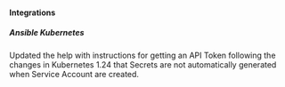 
#### Integrations

##### Ansible Kubernetes

Updated the help with instructions for getting an API Token following the changes in Kubernetes 1.24 that Secrets are not automatically generated when Service Account are created.
